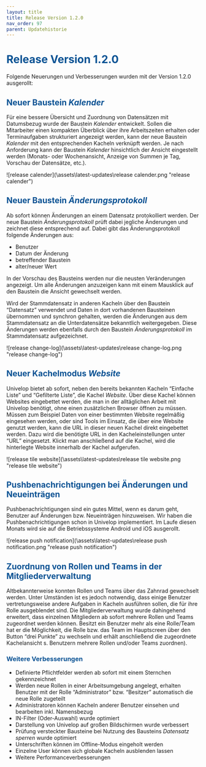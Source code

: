 ```yaml
---
layout: title
title: Release Version 1.2.0
nav_order: 97
parent: Updatehistorie
---
```


# <span style="color:#0b5394">**Release Version 1.2.0**</span>

Folgende Neuerungen und Verbesserungen wurden mit der Version 1.2.0 ausgerollt:

## <span style="color:#0b5394">**Neuer Baustein _Kalender_**</span>

Für eine bessere Übersicht und Zuordnung von Datensätzen mit Datumsbezug wurde der Baustein _Kalender_ entwickelt. Sollen die Mitarbeiter einen kompakten Überblick über ihre Arbeitszeiten erhalten oder Terminaufgaben strukturiert angezeigt werden, kann der neue Baustein _Kalender_ mit den entsprechenden Kacheln verknüpft werden. Je nach Anforderung kann der Baustein _Kalender_ hinsichtlich der Ansicht eingestellt werden (Monats- oder Wochenansicht, Anzeige von Summen je Tag, Vorschau der Datensätze, etc.).

![release calender](\assets\latest-updates\release calender.png "release calender")

## <span style="color:#0b5394">**Neuer Baustein _Änderungsprotokoll_**</span>

Ab sofort können Änderungen an einem Datensatz protokolliert werden. Der neue Baustein _Änderungsprotokoll_ prüft dabei jegliche Änderungen und zeichnet diese entsprechend auf. Dabei gibt das Änderungsprotokoll folgende Änderungen aus:

-   Benutzer
-   Datum der Änderung
-   betreffender Baustein
-   alter/neuer Wert

In der Vorschau des Bausteins werden nur die neusten Veränderungen angezeigt. Um alle Änderungen anzuzeigen kann mit einem Mausklick auf den Baustein die Ansicht gewechselt werden.

Wird der Stammdatensatz in anderen Kacheln über den Baustein “Datensatz” verwendet und Daten in dort vorhandenen Bausteinen übernommen und synchron gehalten, werden die Änderungen aus dem Stammdatensatz an die Unterdatensätze bekanntlich weitergegeben. Diese Änderungen werden ebenfalls durch den Baustein _Änderungsprotokoll_ im Stammdatensatz aufgezeichnet.

![release change-log](\assets\latest-updates\release change-log.png "release change-log")

## <span style="color:#0b5394">**Neuer Kachelmodus _Website_**</span>

Univelop bietet ab sofort, neben den bereits bekannten Kacheln “Einfache Liste” und “Gefilterte Liste”, die Kachel _Website_. Über diese Kachel können Websites eingebettet werden, die man in der alltäglichen Arbeit mit Univelop benötigt, ohne einen zusätzlichen Browser öffnen zu müssen. Müssen zum Beispiel Daten von einer bestimmten Website regelmäßig eingesehen werden, oder sind Tools im Einsatz, die über eine Website genutzt werden, kann die URL in dieser neuen Kachel direkt eingebettet werden. Dazu wird die benötigte URL in den Kacheleinstellungen unter “URL” eingesetzt. Klickt man anschließend auf die Kachel, wird die hinterlegte Website innerhalb der Kachel aufgerufen.

![release tile website](\assets\latest-updates\release tile website.png "release tile website")

## <span style="color:#0b5394">**Pushbenachrichtigungen bei Änderungen und Neueinträgen**</span>

Pushbenachrichtigungen sind ein gutes Mittel, wenn es darum geht, Benutzer auf Änderungen bzw. Neueinträgen hinzuweisen. Wir haben die Pushbenachrichtigungen schon in Univelop implementiert. Im Laufe diesen Monats wird sie auf die Betriebssysteme Android und iOS ausgerollt.

![release push notification](\assets\latest-updates\release push notification.png "release push notification")

## <span style="color:#0b5394">**Zuordnung von Rollen und Teams in der Mitgliederverwaltung**</span>

Altbekannterweise konnten Rollen und Teams über das Zahnrad gewechselt werden. Unter Umständen ist es jedoch notwendig, dass einige Benutzer vertretungsweise andere Aufgaben in Kacheln ausführen sollen, die für ihre Rolle ausgeblendet sind. Die Mitgliederverwaltung wurde dahingehend erweitert, dass einzelnen Mitgliedern ab sofort mehrere Rollen und Teams zugeordnet werden können. Besitzt ein Benutzer mehr als eine Rolle/Team hat er die Möglichkeit, die Rolle bzw. das Team im Hauptscreen über den Button “drei Punkte” zu wechseln und erhält anschließend die zugeordnete Kachelansicht s. Benutzern mehrere Rollen und/oder Teams zuordnen).

### <span style="color:#0b5394">**Weitere Verbesserungen**</span>

-   Definierte Pflichtfelder werden ab sofort mit einem Sternchen gekennzeichnet
-   Werden neue Rollen in einer Arbeitsumgebung angelegt, erhalten Benutzer mit der Rolle “Administrator” bzw. “Besitzer” automatisch die neue Rolle zugeteilt
-   Administratoren können Kacheln anderer Benutzer einsehen und bearbeiten inkl. Namensbezug
-   IN-Filter (Oder-Auswahl) wurde optimiert
-   Darstellung von Univelop auf großen Bildschirmen wurde verbessert
-   Prüfung versteckter Bausteine bei Nutzung des Bausteins _Datensatz sperren_ wurde optimiert
-   Unterschriften können im Offline-Modus eingeholt werden
-   Einzelne User können sich globale Kacheln ausblenden lassen
-   Weitere Performanceverbesserungen
